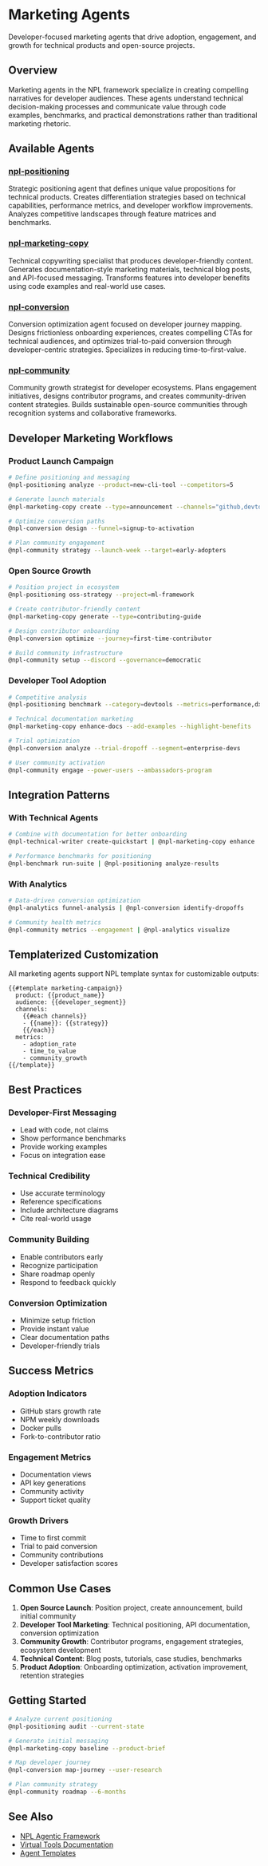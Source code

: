 # Marketing Agents

Developer-focused marketing agents that drive adoption, engagement, and growth for technical products and open-source projects.

## Overview

Marketing agents in the NPL framework specialize in creating compelling narratives for developer audiences. These agents understand technical decision-making processes and communicate value through code examples, benchmarks, and practical demonstrations rather than traditional marketing rhetoric.

## Available Agents

### [npl-positioning](./npl-positioning.md)
Strategic positioning agent that defines unique value propositions for technical products. Creates differentiation strategies based on technical capabilities, performance metrics, and developer workflow improvements. Analyzes competitive landscapes through feature matrices and benchmarks.

### [npl-marketing-copy](./npl-marketing-copy.md)
Technical copywriting specialist that produces developer-friendly content. Generates documentation-style marketing materials, technical blog posts, and API-focused messaging. Transforms features into developer benefits using code examples and real-world use cases.

### [npl-conversion](./npl-conversion.md)
Conversion optimization agent focused on developer journey mapping. Designs frictionless onboarding experiences, creates compelling CTAs for technical audiences, and optimizes trial-to-paid conversion through developer-centric strategies. Specializes in reducing time-to-first-value.

### [npl-community](./npl-community.md)
Community growth strategist for developer ecosystems. Plans engagement initiatives, designs contributor programs, and creates community-driven content strategies. Builds sustainable open-source communities through recognition systems and collaborative frameworks.

## Developer Marketing Workflows

### Product Launch Campaign
```bash
# Define positioning and messaging
@npl-positioning analyze --product=new-cli-tool --competitors=5

# Generate launch materials
@npl-marketing-copy create --type=announcement --channels="github,devto,hn"

# Optimize conversion paths
@npl-conversion design --funnel=signup-to-activation

# Plan community engagement
@npl-community strategy --launch-week --target=early-adopters
```

### Open Source Growth
```bash
# Position project in ecosystem
@npl-positioning oss-strategy --project=ml-framework

# Create contributor-friendly content
@npl-marketing-copy generate --type=contributing-guide

# Design contributor onboarding
@npl-conversion optimize --journey=first-time-contributor

# Build community infrastructure
@npl-community setup --discord --governance=democratic
```

### Developer Tool Adoption
```bash
# Competitive analysis
@npl-positioning benchmark --category=devtools --metrics=performance,dx

# Technical documentation marketing
@npl-marketing-copy enhance-docs --add-examples --highlight-benefits

# Trial optimization
@npl-conversion analyze --trial-dropoff --segment=enterprise-devs

# User community activation
@npl-community engage --power-users --ambassadors-program
```

## Integration Patterns

### With Technical Agents
```bash
# Combine with documentation for better onboarding
@npl-technical-writer create-quickstart | @npl-marketing-copy enhance

# Performance benchmarks for positioning
@npl-benchmark run-suite | @npl-positioning analyze-results
```

### With Analytics
```bash
# Data-driven conversion optimization
@npl-analytics funnel-analysis | @npl-conversion identify-dropoffs

# Community health metrics
@npl-community metrics --engagement | @npl-analytics visualize
```

## Templaterized Customization

All marketing agents support NPL template syntax for customizable outputs:

```npl
{{#template marketing-campaign}}
  product: {{product_name}}
  audience: {{developer_segment}}
  channels:
    {{#each channels}}
    - {{name}}: {{strategy}}
    {{/each}}
  metrics:
    - adoption_rate
    - time_to_value
    - community_growth
{{/template}}
```

## Best Practices

### Developer-First Messaging
- Lead with code, not claims
- Show performance benchmarks
- Provide working examples
- Focus on integration ease

### Technical Credibility
- Use accurate terminology
- Reference specifications
- Include architecture diagrams
- Cite real-world usage

### Community Building
- Enable contributors early
- Recognize participation
- Share roadmap openly
- Respond to feedback quickly

### Conversion Optimization
- Minimize setup friction
- Provide instant value
- Clear documentation paths
- Developer-friendly trials

## Success Metrics

### Adoption Indicators
- GitHub stars growth rate
- NPM weekly downloads
- Docker pulls
- Fork-to-contributor ratio

### Engagement Metrics
- Documentation views
- API key generations
- Community activity
- Support ticket quality

### Growth Drivers
- Time to first commit
- Trial to paid conversion
- Community contributions
- Developer satisfaction scores

## Common Use Cases

1. **Open Source Launch**: Position project, create announcement, build initial community
2. **Developer Tool Marketing**: Technical positioning, API documentation, conversion optimization
3. **Community Growth**: Contributor programs, engagement strategies, ecosystem development
4. **Technical Content**: Blog posts, tutorials, case studies, benchmarks
5. **Product Adoption**: Onboarding optimization, activation improvement, retention strategies

## Getting Started

```bash
# Analyze current positioning
@npl-positioning audit --current-state

# Generate initial messaging
@npl-marketing-copy baseline --product-brief

# Map developer journey
@npl-conversion map-journey --user-research

# Plan community strategy
@npl-community roadmap --6-months
```

## See Also

- [NPL Agentic Framework](../../npl/agentic/)
- [Virtual Tools Documentation](../../virtual-tools/)
- [Agent Templates](../../npl/agentic/scaffolding/agent-templates/)